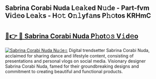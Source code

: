 ## Sabrina Corabi Nuda L𝚎a𝚔ed N𝚞𝚍e - Part-fvm Vi𝚍𝚎o L𝚎a𝚔s - H𝚘𝚝 O𝚗𝚕yf𝚊ns P𝚑𝚘tos KRHmC

# <h2><a href="http://kf0drx.oniu.top/?m=Sabrina+Corabi+Nuda">🔗👉 🔴 Sabrina Corabi Nuda P𝚑ot𝚘𝚜 V𝚒d𝚎o</a></h2>

[![Sabrina Corabi Nuda Nu𝚍e𝚜](https://i.imgur.com/0qMVB7G.gif)](http://kf0drx.oniu.top/?m=Sabrina+Corabi+Nuda)
Digital trendsetter Sabrina Corabi Nuda, acclaimed for sharing dance and lifestyle content, consisting of presentations and personal vlogs on social media. Visionary designer Sabrina Corabi Nuda, famed for their groundbreaking designs and commitment to creating beautiful and functional products.  
